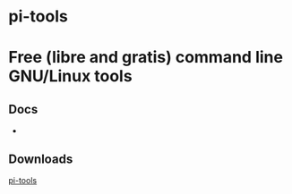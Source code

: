 # pi-tools

Free (libre and gratis) command line GNU/Linux tools
====

## Docs
-

## Downloads
[pi-tools](https://gitlab.com/pi_pi3/pi-tools)
